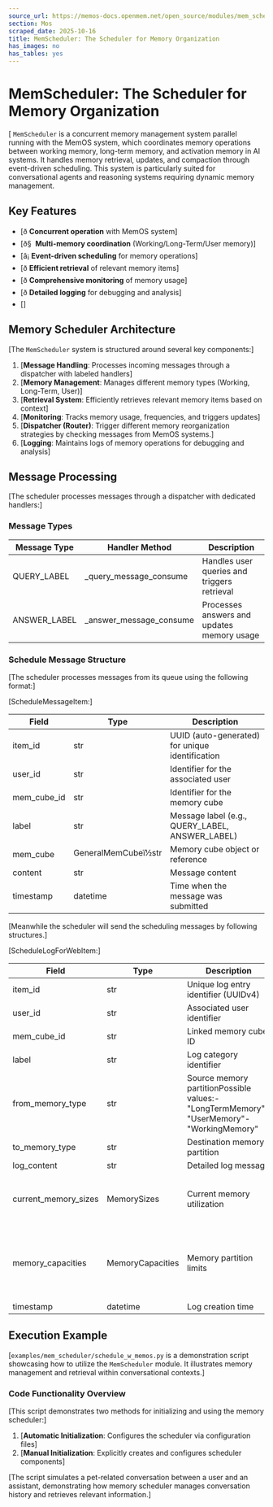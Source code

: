 ```yaml
---
source_url: https://memos-docs.openmem.net/open_source/modules/mem_scheduler
section: Mos
scraped_date: 2025-10-16
title: MemScheduler: The Scheduler for Memory Organization
has_images: no
has_tables: yes
---
```


# MemScheduler: The Scheduler for Memory Organization
 [ `MemScheduler` is a concurrent memory management system parallel running with the MemOS system, which coordinates memory operations between working memory, long-term memory, and activation memory in AI systems. It handles memory retrieval, updates, and compaction through event-driven scheduling. 
 This system is particularly suited for conversational agents and reasoning systems requiring dynamic memory management. 
## Key Features
 
- [ð **Concurrent operation** with MemOS system]
- [ð§  **Multi-memory coordination** (Working/Long-Term/User memory)]
- [â¡ **Event-driven scheduling** for memory operations]
- [ð **Efficient retrieval** of relevant memory items]
- [ð **Comprehensive monitoring** of memory usage]
- [ð **Detailed logging** for debugging and analysis]
- []
 
## Memory Scheduler Architecture
 
[The `MemScheduler` system is structured around several key components:]
 
1. [**Message Handling**: Processes incoming messages through a dispatcher with labeled handlers]
2. [**Memory Management**: Manages different memory types (Working, Long-Term, User)]
3. [**Retrieval System**: Efficiently retrieves relevant memory items based on context]
4. [**Monitoring**: Tracks memory usage, frequencies, and triggers updates]
5. [**Dispatcher (Router)**: Trigger different memory reorganization strategies by checking messages from MemOS systems.]
6. [**Logging**: Maintains logs of memory operations for debugging and analysis]
 
## Message Processing
 
[The scheduler processes messages through a dispatcher with dedicated handlers:]
 
### Message Types
 
<table><thead><tr><th>Message Type</th><th>Handler Method</th><th>Description</th></tr></thead><tbody><tr><td>QUERY_LABEL</td><td>_query_message_consume</td><td>Handles user queries and triggers retrieval</td></tr><tr><td>ANSWER_LABEL</td><td>_answer_message_consume</td><td>Processes answers and updates memory usage</td></tr></tbody></table>
 
### Schedule Message Structure
 
[The scheduler processes messages from its queue using the following format:]
 
[ScheduleMessageItem:]
 
<table><thead><tr><th>Field</th><th>Type</th><th>Description</th></tr></thead><tbody><tr><td>item_id</td><td>str</td><td>UUID (auto-generated) for unique identification</td></tr><tr><td>user_id</td><td>str</td><td>Identifier for the associated user</td></tr><tr><td>mem_cube_id</td><td>str</td><td>Identifier for the memory cube</td></tr><tr><td>label</td><td>str</td><td>Message label (e.g., QUERY_LABEL, ANSWER_LABEL)</td></tr><tr><td>mem_cube</td><td>GeneralMemCubeï½str</td><td>Memory cube object or reference</td></tr><tr><td>content</td><td>str</td><td>Message content</td></tr><tr><td>timestamp</td><td>datetime</td><td>Time when the message was submitted</td></tr></tbody></table>
 
[Meanwhile the scheduler will send the scheduling messages by following structures.]
 
[ScheduleLogForWebItem:]
 
<table><thead><tr><th>Field</th><th>Type</th><th>Description</th><th>Default Value</th></tr></thead><tbody><tr><td>item_id</td><td>str</td><td>Unique log entry identifier (UUIDv4)</td><td>Auto-generated (uuid4())</td></tr><tr><td>user_id</td><td>str</td><td>Associated user identifier</td><td>(Required)</td></tr><tr><td>mem_cube_id</td><td>str</td><td>Linked memory cube ID</td><td>(Required)</td></tr><tr><td>label</td><td>str</td><td>Log category identifier</td><td>(Required)</td></tr><tr><td>from_memory_type</td><td>str</td><td>Source memory partitionPossible values:- "LongTermMemory"- "UserMemory"- "WorkingMemory"</td><td>(Required)</td></tr><tr><td>to_memory_type</td><td>str</td><td>Destination memory partition</td><td>(Required)</td></tr><tr><td>log_content</td><td>str</td><td>Detailed log message</td><td>(Required)</td></tr><tr><td>current_memory_sizes</td><td>MemorySizes</td><td>Current memory utilization</td><td>DEFAULT_MEMORY_SIZES = { "long_term_memory_size": -1, "user_memory_size": -1, "working_memory_size": -1, "transformed_act_memory_size": -1}</td></tr><tr><td>memory_capacities</td><td>MemoryCapacities</td><td>Memory partition limits</td><td>DEFAULT_MEMORY_CAPACITIES = { "long_term_memory_capacity": 10000, "user_memory_capacity": 10000, "working_memory_capacity": 20, "transformed_act_memory_capacity": -1}</td></tr><tr><td>timestamp</td><td>datetime</td><td>Log creation time</td><td>Auto-set (datetime.now)</td></tr></tbody></table>
 
## Execution Example
 
[`examples/mem_scheduler/schedule_w_memos.py` is a demonstration script showcasing how to utilize the `MemScheduler` module. It illustrates memory management and retrieval within conversational contexts.]
 
### Code Functionality Overview
 
[This script demonstrates two methods for initializing and using the memory scheduler:]
 
1. [**Automatic Initialization**: Configures the scheduler via configuration files]
2. [**Manual Initialization**: Explicitly creates and configures scheduler components]
 
[The script simulates a pet-related conversation between a user and an assistant, demonstrating how memory scheduler manages conversation history and retrieves relevant information.]
